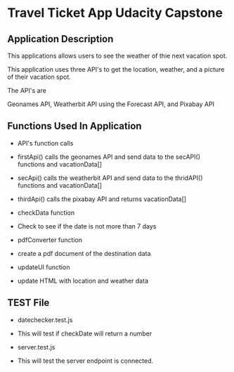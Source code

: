 # Travel Ticket App Udacity Capstone

## Application Description

This applications allows users to see the weather of thie next vacation spot.

This application uses three API's to get the location, weather, and a picture of their vacation spot.

The API's are 

Geonames API, Weatherbit API using the Forecast API, and Pixabay API

## Functions Used In Application

* API's function calls
 * firstApi() calls the geonames API and send data to the secAPI() functions and vacationData[]
 * secApi() calls the weatherbit API and send data to the thridAPI() functions and vacationData[]
 * thirdApi() calls the pixabay API and returns vacationData[]

* checkData function
 * Check to see if the date is not more than 7 days

* pdfConverter function
 * create a pdf document of the destination data

* updateUI function
 * update HTML with location and weather data


## __TEST__ File

* datechecker.test.js 
 * This will test if checkDate will return a number

* server.test.js
 * This will test the server endpoint is connected. 








